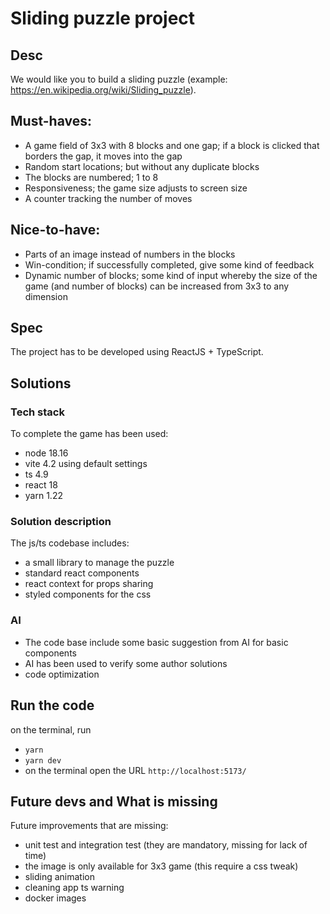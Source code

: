 # Sliding puzzle project

## Desc 

We would like you to build a sliding puzzle (example: https://en.wikipedia.org/wiki/Sliding_puzzle). 

## Must-haves:

* A game field of 3x3 with 8 blocks and one gap; if a block is clicked that borders the gap, it moves into the gap
* Random start locations; but without any duplicate blocks
* The blocks are numbered; 1 to 8
* Responsiveness; the game size adjusts to screen size
* A counter tracking the number of moves

## Nice-to-have:

* Parts of an image instead of numbers in the blocks
* Win-condition; if successfully completed, give some kind of feedback
* Dynamic number of blocks; some kind of input whereby the size of the game (and number of blocks) can be increased from 3x3 to any dimension

## Spec

The project has to be developed using ReactJS + TypeScript.

## Solutions

### Tech stack
To complete the game has been used:
* node 18.16
* vite 4.2 using default settings
* ts 4.9
* react 18
* yarn 1.22

### Solution description
The js/ts codebase includes:
* a small library to manage the puzzle
* standard react components
* react context for props sharing
* styled components for the css

### AI
* The code base include some basic suggestion from AI for basic components
* AI has been used to verify some author solutions
* code optimization

## Run the code
on the terminal, run
* `yarn`
* `yarn dev`
* on the terminal open the URL `http://localhost:5173/`

## Future devs and What is missing
Future improvements that are missing:
* unit test and integration test (they are mandatory, missing for lack of time)
* the image is only available for 3x3 game (this require a css tweak)
* sliding animation
* cleaning app ts warning
* docker images